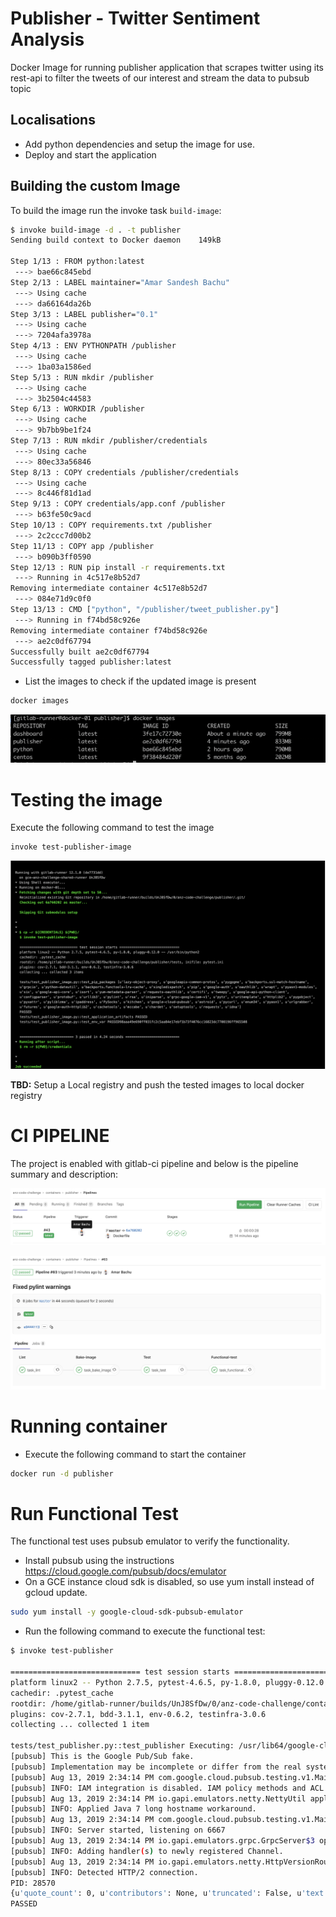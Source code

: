 # Publisher - Twitter Sentiment Analysis

Docker Image for running publisher application that scrapes twitter using its rest-api to 
filter the tweets of our interest and stream the data to pubsub topic

## Localisations
* Add python dependencies and setup the image for use.
* Deploy and start the application

## Building the custom Image

To build the image run the invoke task `build-image`:
```bash
$ invoke build-image -d . -t publisher
Sending build context to Docker daemon    149kB

Step 1/13 : FROM python:latest
 ---> bae66c845ebd
Step 2/13 : LABEL maintainer="Amar Sandesh Bachu"
 ---> Using cache
 ---> da66164da26b
Step 3/13 : LABEL publisher="0.1"
 ---> Using cache
 ---> 7204afa3978a
Step 4/13 : ENV PYTHONPATH /publisher
 ---> Using cache
 ---> 1ba03a1586ed
Step 5/13 : RUN mkdir /publisher
 ---> Using cache
 ---> 3b2504c44583
Step 6/13 : WORKDIR /publisher
 ---> Using cache
 ---> 9b7bb9be1f24
Step 7/13 : RUN mkdir /publisher/credentials
 ---> Using cache
 ---> 80ec33a56846
Step 8/13 : COPY credentials /publisher/credentials
 ---> Using cache
 ---> 8c446f81d1ad
Step 9/13 : COPY credentials/app.conf /publisher
 ---> b63fe50c9acd
Step 10/13 : COPY requirements.txt /publisher
 ---> 2c2ccc7d00b2
Step 11/13 : COPY app /publisher
 ---> b090b3ff0590
Step 12/13 : RUN pip install -r requirements.txt
 ---> Running in 4c517e8b52d7
Removing intermediate container 4c517e8b52d7
 ---> 084e71d9c0f0
Step 13/13 : CMD ["python", "/publisher/tweet_publisher.py"]
 ---> Running in f74bd58c926e
Removing intermediate container f74bd58c926e
 ---> ae2c0df67794
Successfully built ae2c0df67794
Successfully tagged publisher:latest
```

- List the images to check if the updated image is present

```bash
docker images
```
![Alt](screenshots/docker-images.png?raw=true)

# Testing the image
Execute the following command to test the image
```
invoke test-publisher-image
```
![Alt](screenshots/docker-img-test.png?raw=true)

**TBD:** Setup a Local registry and push the tested images to local docker registry

# CI PIPELINE
The project is enabled with gitlab-ci pipeline and below is the pipeline summary and description:

![Alt](screenshots/ci-pipeline.png?raw=true)

![Alt](screenshots/ci-pipeline-expanded.png?raw=true)

# Running container
* Execute the following command to start the container

```bash
docker run -d publisher
```

# Run Functional Test

The functional test uses pubsub emulator to verify the functionality.

* Install pubsub using the instructions https://cloud.google.com/pubsub/docs/emulator
* On a GCE instance cloud sdk is disabled, so use yum install instead of gcloud update.

```bash
sudo yum install -y google-cloud-sdk-pubsub-emulator
```

* Run the following command to execute the functional test:

```bash
$ invoke test-publisher

============================= test session starts ==============================
platform linux2 -- Python 2.7.5, pytest-4.6.5, py-1.8.0, pluggy-0.12.0 -- /usr/bin/python2
cachedir: .pytest_cache
rootdir: /home/gitlab-runner/builds/UnJ8SfDw/0/anz-code-challenge/containers/publisher, inifile: pytest.ini
plugins: cov-2.7.1, bdd-3.1.1, env-0.6.2, testinfra-3.0.6
collecting ... collected 1 item

tests/test_publisher.py::test_publisher Executing: /usr/lib64/google-cloud-sdk/platform/pubsub-emulator/bin/cloud-pubsub-emulator --host=127.0.0.1 --port=6667
[pubsub] This is the Google Pub/Sub fake.
[pubsub] Implementation may be incomplete or differ from the real system.
[pubsub] Aug 13, 2019 2:34:14 PM com.google.cloud.pubsub.testing.v1.Main main
[pubsub] INFO: IAM integration is disabled. IAM policy methods and ACL checks are not supported
[pubsub] Aug 13, 2019 2:34:14 PM io.gapi.emulators.netty.NettyUtil applyJava7LongHostnameWorkaround
[pubsub] INFO: Applied Java 7 long hostname workaround.
[pubsub] Aug 13, 2019 2:34:14 PM com.google.cloud.pubsub.testing.v1.Main main
[pubsub] INFO: Server started, listening on 6667
[pubsub] Aug 13, 2019 2:34:14 PM io.gapi.emulators.grpc.GrpcServer$3 operationComplete
[pubsub] INFO: Adding handler(s) to newly registered Channel.
[pubsub] Aug 13, 2019 2:34:14 PM io.gapi.emulators.netty.HttpVersionRoutingHandler channelRead
[pubsub] INFO: Detected HTTP/2 connection.
PID: 28570
{u'quote_count': 0, u'contributors': None, u'truncated': False, u'text': u'test_tweet', u'is_quote_status': False, u'in_reply_to_status_id': None, u'reply_count': 0, u'id': 1159093838364983296, u'favorite_count': 0, u'entities': {u'user_mentions': [{u'id': 939091, u'indices': [3, 12], u'id_str': u'939091', u'screen_name': u'JoeBiden', u'name': u'Joe Biden'}], u'symbols': [], u'hashtags': [], u'urls': []}, u'retweeted': False, u'coordinates': None, u'timestamp_ms': u'1565184480645', u'source': u'Twitter for Android', u'in_reply_to_screen_name': None, u'id_str': u'1159093838364983296', u'retweet_count': 0, u'in_reply_to_user_id': None, u'favorited': False, u'retweeted_status': {u'quote_count': 461, u'contributors': None, u'truncated': True, u'text': u'SUPREME COURT ON THE LINE: Trump has his eyes set on naming two more right-wing judges like Brett Kavanaugh to the...', u'is_quote_status': False, u'in_reply_to_status_id': None, u'reply_count': 3310, u'id': 1154787205094805509, u'favorite_count': 9319, u'entities': {u'user_mentions': [], u'symbols': [], u'hashtags': [], u'urls': [{u'url': u'', u'indices': [116, 139], u'expanded_url': u'', u'display_url': u''}]}, u'retweeted': False, u'coordinates': None, u'source': u'Twitter Ads Composer', u'in_reply_to_screen_name': None, u'id_str': u'1154787205094805509', u'scopes': {u'followers': False}, u'retweet_count': 2335, u'in_reply_to_user_id': None, u'favorited': False, u'user': {u'follow_request_sent': None, u'profile_use_background_image': True, u'default_profile_image': False, u'id': 939091, u'default_profile': False, u'verified': True, u'profile_image_url_https': u'f4GqlaQL_normal.png', u'profile_sidebar_fill_color': u'EBEBFF', u'profile_text_color': u'323232', u'followers_count': 3655177, u'profile_sidebar_border_color': u'FFFFFF', u'id_str': u'939091', u'profile_background_color': u'565959', u'listed_count': 14033, u'profile_background_image_url_https': u'/bg.png', u'utc_offset': None, u'statuses_count': 2273, u'description': u'Senator, Vice President, 2020 candidate for President of the United States, husband to @DrBiden, proud father & grandfather. Loves ice cream, aviators & @Amtrak', u'friends_count': 22, u'location': u'Wilmington, DE', u'profile_link_color': u'233F94', u'profile_image_url': u'f4GqlaQL_normal.png', u'following': None, u'geo_enabled': False, u'profile_banner_url': u'1558224273', u'profile_background_image_url': u'bg.png', u'name': u'Joe Biden', u'lang': None, u'profile_background_tile': True, u'favourites_count': 16, u'screen_name': u'JoeBiden', u'notifications': None, u'url': u'http://joebiden.com', u'created_at': u'Sun Mar 11 17:51:24 +0000 2007', u'contributors_enabled': False, u'time_zone': None, u'protected': False, u'translator_type': u'none', u'is_translator': False}, u'geo': None, u'in_reply_to_user_id_str': None, u'lang': u'en', u'extended_tweet': {u'display_text_range': [0, 279], u'entities': {u'user_mentions': [], u'symbols': [], u'hashtags': [], u'urls': []}, u'full_text': u'SUPREME COURT ON THE LINE: Trump has his eyes set on naming two more right-wing judges like Brett Kavanaugh to the Supreme Court. The only way to stop him is to beat him in 2020, but we cant do it without support from people like you. We need to know: Do you want to beat Trump?'}, u'created_at': u'Fri Jul 26 16:14:59 +0000 2019', u'filter_level': u'low', u'in_reply_to_status_id_str': None, u'place': None}, u'user': {u'follow_request_sent': None, u'profile_use_background_image': True, u'default_profile_image': False, u'id': 4186465095, u'default_profile': True, u'verified': False, u'profile_image_url_https': u'Ddrz-Xh_normal.jpg', u'profile_sidebar_fill_color': u'DDEEF6', u'profile_text_color': u'333333', u'followers_count': 301, u'profile_sidebar_border_color': u'C0DEED', u'id_str': u'4186465095', u'profile_background_color': u'C0DEED', u'listed_count': 9, u'profile_background_image_url_https': u'bg.png', u'utc_offset': None, u'statuses_count': 57192, u'description': u'test_description', u'friends_count': 979, u'location': None, u'profile_link_color': u'1DA1F2', u'profile_image_url': u'wDdrz-Xh_normal.jpg', u'following': None, u'geo_enabled': False, u'profile_background_image_url': u'bg.png', u'name': u'test_name', u'lang': None, u'profile_background_tile': False, u'favourites_count': 54190, u'screen_name': u'test_scrname', u'notifications': None, u'url': None, u'created_at': u'Sat Nov 14 13:10:41 +0000 2015', u'contributors_enabled': False, u'time_zone': None, u'protected': False, u'translator_type': u'none', u'is_translator': False}, u'geo': None, u'in_reply_to_user_id_str': None, u'lang': u'en', u'created_at': u'Wed Aug 07 13:28:00 +0000 2019', u'filter_level': u'low', u'in_reply_to_status_id_str': None, u'place': None}
PASSED
```
